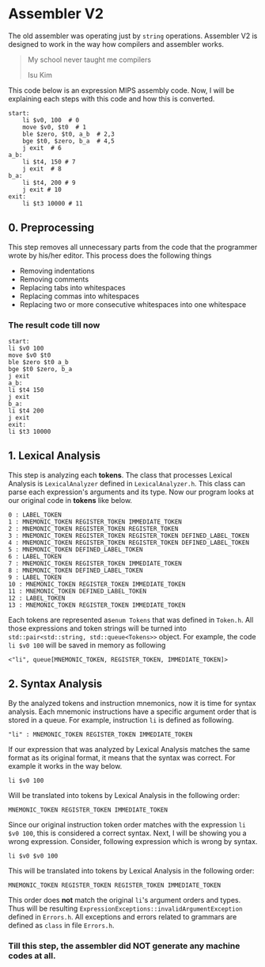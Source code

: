 # Assembler V2
The old assembler was operating just by `string` operations. Assembler V2 is designed to work in the way how compilers and assembler works.
> My school never taught me compilers
> 
> Isu Kim

This code below is an expression MIPS assembly code. Now, I will be explaining each steps with this code and how this is converted.
```
start:
	li $v0, 100  # 0
	move $v0, $t0  # 1 
	ble $zero, $t0, a_b  # 2,3
	bge $t0, $zero, b_a  # 4,5
	j exit  # 6
a_b:
	li $t4, 150 # 7
	j exit  # 8
b_a:
	li $t4, 200 # 9
	j exit # 10
exit:
	li $t3 10000 # 11
```

## 0. Preprocessing
This step removes all unnecessary parts from the code that the programmer wrote by his/her editor. This process does the following things
- Removing indentations
- Removing comments
- Replacing tabs into whitespaces
- Replacing commas into whitespaces
- Replacing two or more consecutive whitespaces into one whitespace

### The result code till now
```
start:
li $v0 100 
move $v0 $t0 
ble $zero $t0 a_b 
bge $t0 $zero, b_a 
j exit 
a_b:
li $t4 150 
j exit 
b_a:
li $t4 200 
j exit 
exit:
li $t3 10000 
```


## 1. Lexical Analysis
This step is analyzing each **tokens**. The class that processes Lexical Analysis is `LexicalAnalyzer` defined in `LexicalAnalyzer.h`. This class can parse each expression's arguments and its type. Now our program looks at our original code in **tokens** like below.
```
0 : LABEL_TOKEN
1 : MNEMONIC_TOKEN REGISTER_TOKEN IMMEDIATE_TOKEN
2 : MNEMONIC_TOKEN REGISTER_TOKEN REGISTER_TOKEN
3 : MNEMONIC_TOKEN REGISTER_TOKEN REGISTER_TOKEN DEFINED_LABEL_TOKEN
4 : MNEMONIC_TOKEN REGISTER_TOKEN REGISTER_TOKEN DEFINED_LABEL_TOKEN
5 : MNEMONIC_TOKEN DEFINED_LABEL_TOKEN
6 : LABEL_TOKEN
7 : MNEMONIC_TOKEN REGISTER_TOKEN IMMEDIATE_TOKEN
8 : MNEMONIC_TOKEN DEFINED_LABEL_TOKEN
9 : LABEL_TOKEN
10 : MNEMONIC_TOKEN REGISTER_TOKEN IMMEDIATE_TOKEN
11 : MNEMONIC_TOKEN DEFINED_LABEL_TOKEN
12 : LABEL_TOKEN
13 : MNEMONIC_TOKEN REGISTER_TOKEN IMMEDIATE_TOKEN
```

Each tokens are represented as`enum Tokens` that was defined in `Token.h`. All those expressions and token strings will be turned into `std::pair<std::string, std::queue<Tokens>>` object. For example, the code `li $v0 100` will be saved in memory as following
```
<"li", queue[MNEMONIC_TOKEN, REGISTER_TOKEN, IMMEDIATE_TOKEN]>
```
## 2. Syntax Analysis
By the analyzed tokens and instruction mnemonics, now it is time for syntax analysis. Each mnemonic instructions have a specific argument order that is stored in a queue. For example, instruction `li` is defined as following.
```
"li" : MNEMONIC_TOKEN REGISTER_TOKEN IMMEDIATE_TOKEN
```
If our expression that was analyzed by Lexical Analysis matches the same format as its original format, it means that the syntax was correct. For example it works in the way below.
```
li $v0 100 
```
Will be translated into tokens by Lexical Analysis in the following order:
```
MNEMONIC_TOKEN REGISTER_TOKEN IMMEDIATE_TOKEN
```
Since our original instruction token order matches with the expression `li $v0 100`, this is considered a correct syntax. Next, I will be showing you a wrong expression. Consider, following expression which is wrong by syntax.
```
li $v0 $v0 100 
```
This will be translated into tokens by Lexical Analysis in the following order:
```
MNEMONIC_TOKEN REGISTER_TOKEN REGISTER_TOKEN IMMEDIATE_TOKEN
```
This order does **not** match the original `li`'s argument orders and types. Thus will be resulting `ExpressionExceptions::invalidArgumentException` defined in `Errors.h`. All exceptions and errors related to grammars are defined as `class` in file `Errors.h`.
### Till this step, the assembler did NOT generate any machine codes at all.
